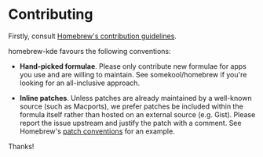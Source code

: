 # Contributing

Firstly, consult [Homebrew's contribution guidelines][homebrew].

homebrew-kde favours the following conventions:

* **Hand-picked formulae**. Please only contribute new formulae for apps you use
  and are willing to maintain. See somekool/homebrew if you're looking for an
  all-inclusive approach.

* **Inline patches**. Unless patches are already maintained by a well-known
  source (such as Macports), we prefer patches be included within the formula
  itself rather than hosted on an external source (e.g. Gist). Please report the
  issue upstream and justify the patch with a comment. See Homebrew's [patch
  conventions][patch] for an example.

Thanks!

[homebrew]: https://github.com/Homebrew/homebrew/blob/master/CONTRIBUTING.md
[patch]: https://github.com/Homebrew/homebrew/wiki/Formula-Cookbook#patches
